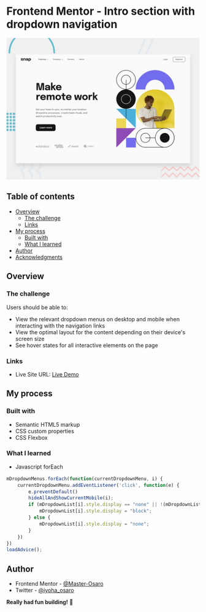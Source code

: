 # Frontend Mentor - Intro section with dropdown navigation

![Design preview for the Intro section with dropdown navigation coding challenge](./design/desktop-preview.jpg)

## Table of contents

- [Overview](#overview)
  - [The challenge](#the-challenge)
  - [Links](#links)
- [My process](#my-process)
  - [Built with](#built-with)
  - [What I learned](#what-i-learned)
- [Author](#author)
- [Acknowledgments](#acknowledgments)


## Overview

### The challenge

Users should be able to:

- View the relevant dropdown menus on desktop and mobile when interacting with the navigation links
- View the optimal layout for the content depending on their device's screen size
- See hover states for all interactive elements on the page


### Links

- Live Site URL: [Live Demo](https://intro-section-with-dropdown-o.netlify.app/)

## My process

### Built with

- Semantic HTML5 markup
- CSS custom properties
- CSS Flexbox


### What I learned

- Javascript forEach

```js
mDropdownMenus.forEach(function(currentDropdownMenu, i) {
    currentDropdownMenu.addEventListener('click', function(e) {
        e.preventDefault()
        hideAllAndShowCurrentMobile(i);
        if (mDropdownList[i].style.display == "none" || !(mDropdownList[i].style.display)) {
            mDropdownList[i].style.display = "block";
        } else {
            mDropdownList[i].style.display = "none";
        }
    })
})
loadAdvice();

```


## Author
- Frontend Mentor - [@Master-Osaro](https://www.frontendmentor.io/profile/yourusername)
- Twitter - [@iyoha_osaro](https://www.twitter.com/yourusername)

**Really had fun building!** 🚀
